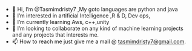 - 👋 Hi, I’m @Tasmimdristy7 ,My goto languages  are python and java
- 👀 I’m interested in artificial Intelligence ,R & D, Dev ops,
- 🌱 I’m currently learning Aws, c++,unity
- 💞️ I’m looking to collaborate on any kind of machine learning projects and any projects that interests me.
- 📫 How to reach me just give me a mail @ tasmimdristy7@gmail.com.

<!---
Tasmimdristy7/Tasmimdristy7 is a ✨ special ✨ repository because its `README.md` (this file) appears on your GitHub profile.
You can click the Preview link to take a look at your changes.
--->
